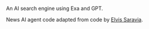An AI search engine using Exa and GPT. 

News AI agent code adapted from code by [Elvis Saravia](https://x.com/omarsar0).
